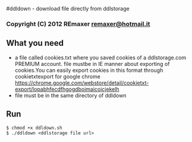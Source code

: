 #ddldown - download file directly from ddlstorage

### Copyright (C) 2012  REmaxer <remaxer@hotmail.it>

## What you need
* a file called cookies.txt where you saved cookies of a ddlstorage.com PREMIUM account. file mustbe in IE manner about exporting of cookies.You can easily export cookies in this format through cookietxtexport for google chrome  https://chrome.google.com/webstore/detail/cookietxt-export/lopabhfecdfhgogdbojmaicoicjekelh 
* file must be in the same directory of ddldown

## Run

	$ chmod +x ddldown.sh
	$ ./ddldown <ddlstorage file url>



